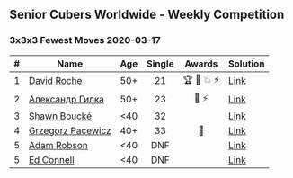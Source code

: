 ## Senior Cubers Worldwide - Weekly Competition
### 3x3x3 Fewest Moves 2020-03-17

| # | Name | Age | Single | Awards | Solution |
| :--: | -- | :--: | :--: | :--: | :-- |
| 1 | [David Roche](../../persons/david_roche/333fm.md) | 50+ | 21 | 🏆 🥇 💥 ⚡ | [Link](https://www.facebook.com/events/210706923625115/permalink/211706620191812/) |
| 2 | [Александр Гилка](../../persons/александр_гилка/333fm.md) | 50+ | 23 | 🥈 ⚡ | [Link](https://www.facebook.com/events/210706923625115/permalink/210837883612019/) |
| 3 | [Shawn Boucké](../../persons/shawn_boucke/333fm.md) | <40 | 32 |  | [Link](https://www.facebook.com/events/210706923625115/permalink/211886366840504/) |
| 4 | [Grzegorz Pacewicz](../../persons/grzegorz_pacewicz/333fm.md) | 40+ | 33 | 🥉 | [Link](https://www.facebook.com/events/210706923625115/permalink/210846356944505/) |
| 5 | [Adam Robson](../../persons/adam_robson/333fm.md) | <40 | DNF |  | [Link](https://www.facebook.com/events/210706923625115/permalink/212164103479397/) |
| 5 | [Ed Connell](../../persons/ed_connell/333fm.md) | <40 | DNF |  | [Link](https://www.facebook.com/events/210706923625115/permalink/213821129980361/) |

<!-- Global site tag (gtag.js) - Google Analytics -->
<script async src="https://www.googletagmanager.com/gtag/js?id=UA-86348435-3"></script>
<script>window.dataLayer = window.dataLayer || []; function gtag() {dataLayer.push(arguments);} gtag('js', new Date()); gtag('config', 'UA-86348435-3');</script>
